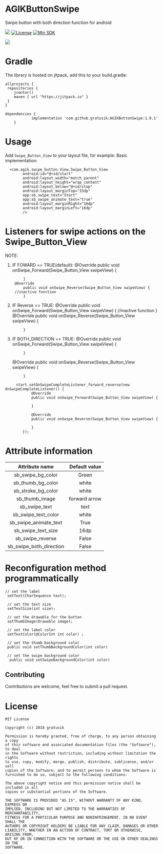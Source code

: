 # AGIKButtonSwipe
Swipe button with both direction function for android

[![](https://jitpack.io/v/gratusik/AGIKButtonSwipe.svg)](https://jitpack.io/#gratusik/AGIKButtonSwipe)
[![License](https://img.shields.io/badge/License-MIT-blue.svg)](https://github.com/gratusik/AGIKButtonSwipe/blob/master/LICENSE)
[![Min SDK](https://img.shields.io/badge/Min%20SDK-15-e91e63.svg)](https://developer.android.com/about/versions/android-4.0.3)

![](https://raw.githubusercontent.com/gratusik/AGIKButtonSwipe/master/demo.gif)

# Gradle
The library is hosted on jitpack, add this to your build.gradle:
```
allprojects {
 repositories {
    jcenter()
    maven { url "https://jitpack.io" }
 }
}
```
```
dependencies {
	        implementation 'com.github.gratusik:AGIKButtonSwipe:1.0.1'
	}
```

# Usage
 Add `Swipe_Button_View` to your layout file, for example:
 Basic implementation:
```
  <com.agik.swipe_button.View.Swipe_Button_View
        android:id="@+id/start"
        android:layout_width="match_parent"
        android:layout_height="wrap_content"
        android:layout_below="@+id/stop"
        android:layout_marginTop="15dp"
        app:sb_swipe_text="Start"
        app:sb_swipe_animate_text="true"
        android:layout_marginRight="16dp"
        android:layout_marginLeft="16dp"
        />
```

# Listeners for swipe actions on the Swipe_Button_View

NOTE: 
1. IF FOWARD == TRUE(default):
	 @Override
            public void onSwipe_Forward(Swipe_Button_View swipeView) {

            }
	    @Override
            public void onSwipe_Reverse(Swipe_Button_View swipeView) {
		//inactive function
            }
2. IF Reverse  == TRUE:
 	@Override
            public void onSwipe_Forward(Swipe_Button_View swipeView) {
		//inactive function
            }
	@Override
            public void onSwipe_Reverse(Swipe_Button_View swipeView) {

            }
2. IF BOTH_DIRECTION == TRUE:
 	@Override
            public void onSwipe_Forward(Swipe_Button_View swipeView) {

            }
	@Override
            public void onSwipe_Reverse(Swipe_Button_View swipeView) {

            }

```
     start.setOnSwipeCompleteListener_forward_reverse(new OnSwipeCompleteListener() {
            @Override
            public void onSwipe_Forward(Swipe_Button_View swipeView) {

            }

            @Override
            public void onSwipe_Reverse(Swipe_Button_View swipeView) {

            }
        });
```

# Attribute information


|Attribute name|Default value|
|:-:|:-:|
|sb_swipe_bg_color| Green |
|sb_thumb_bg_color| white |
|sb_stroke_bg_color| white |
|sb_thumb_image| forward arrow |
|sb_swipe_text| text |
|sb_swipe_text_color| white |
|sb_swipe_animate_text| True |
|sb_swipe_text_size| 16dp |
|sb_swipe_reverse| False |
|sb_swipe_both_direction| False |


# Reconfiguration method programmatically

```
// set the label
 setText(CharSequence text); 
 
 // set the text size
 setTextSize(int size);
 
 // set the drawable for the button
 setThumbImage(Drawable image);
 
 // set the label color
 setTextColor(@ColorInt int color) ;
 
 // set the thumb background color
 public void setThumbBackgroundColor(int color)
 
 // set the swipe background color
  public void setSwipeBackgroundColor(int color)
```

## Contributing

Contributions are welcome, feel free to submit a pull request.

# License

```
MIT License

Copyright (c) 2018 gratusik

Permission is hereby granted, free of charge, to any person obtaining a copy
of this software and associated documentation files (the "Software"), to deal
in the Software without restriction, including without limitation the rights
to use, copy, modify, merge, publish, distribute, sublicense, and/or sell
copies of the Software, and to permit persons to whom the Software is
furnished to do so, subject to the following conditions:

The above copyright notice and this permission notice shall be included in all
copies or substantial portions of the Software.

THE SOFTWARE IS PROVIDED "AS IS", WITHOUT WARRANTY OF ANY KIND, EXPRESS OR
IMPLIED, INCLUDING BUT NOT LIMITED TO THE WARRANTIES OF MERCHANTABILITY,
FITNESS FOR A PARTICULAR PURPOSE AND NONINFRINGEMENT. IN NO EVENT SHALL THE
AUTHORS OR COPYRIGHT HOLDERS BE LIABLE FOR ANY CLAIM, DAMAGES OR OTHER
LIABILITY, WHETHER IN AN ACTION OF CONTRACT, TORT OR OTHERWISE, ARISING FROM,
OUT OF OR IN CONNECTION WITH THE SOFTWARE OR THE USE OR OTHER DEALINGS IN THE
SOFTWARE.
```
